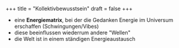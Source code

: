 +++
title = "Kollektivbewusstsein"
draft = false
+++

-   eine **Energiematrix**, bei der die Gedanken Energie im Universum erschaffen (Schwingungen/Vibes)
-   diese beeinflussen wiederrum andere "Wellen"
-   die Welt ist in einem ständigen Energieaustausch